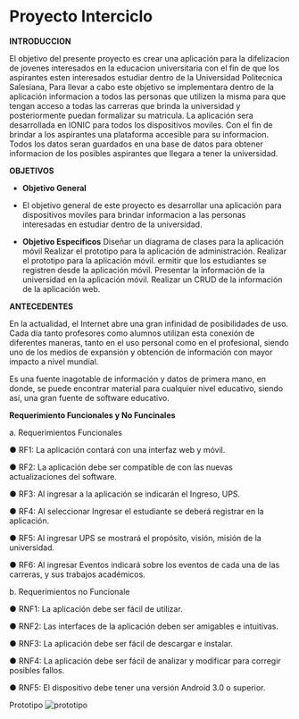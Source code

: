 # Proyecto Interciclo

**INTRODUCCION** 

El objetivo del presente proyecto es crear una aplicación para la difelizacion de jovenes interesados en la educacion universitaria con el fin de que los aspirantes esten interesados estudiar dentro de la Universidad Politecnica Salesiana, Para llevar a cabo este objetivo se implementara dentro de la aplicación informacion a todos las personas que utilizen la misma para que tengan acceso a todas las carreras que brinda la universidad y posteriormente puedan formalizar su matricula. La aplicación sera desarrollada en IONIC para todos los dispositivos moviles. Con el fin de brindar a los aspirantes una plataforma accesible para su informacion. Todos los datos seran guardados en una base de datos para obtener informacion de los posibles aspirantes que llegara a tener la universidad. 

**OBJETIVOS**

 * **Objetivo General**

 *  El objetivo general de este proyecto es desarrollar una aplicación para dispositivos moviles para brindar informacion a las personas interesadas en estudiar dentro de la universidad. 

- **Objetivo Especificos** 
Diseñar un diagrama de clases para la aplicación móvil
Realizar el prototipo para la aplicación de administración.
Realizar el prototipo para la aplicación móvil.
ermitir que los estudiantes se registren desde la aplicación móvil.
Presentar la  información de la universidad en la aplicación móvil.
Realizar un CRUD de la información de la aplicación web.


**ANTECEDENTES**

En la actualidad, el Internet abre una gran infinidad de posibilidades de uso. Cada día tanto profesores como alumnos utilizan esta conexión de diferentes maneras, tanto en el uso personal como en el profesional, siendo uno de los medios de expansión y obtención de información con mayor impacto a nivel mundial.

Es una fuente inagotable de información y datos de primera mano, en donde, se puede encontrar material para cualquier nivel educativo, siendo así, una gran fuente de software educativo.


**Requerimiento Funcionales y No Funcinales**

a.	Requerimientos Funcionales

●	RF1: La aplicación contará con una interfaz web y móvil.  

●	RF2: La aplicación debe ser compatible de con las nuevas actualizaciones del software. 

●	RF3: Al ingresar a la aplicación se indicarán el Ingreso, UPS.

●	RF4: Al seleccionar Ingresar el estudiante se deberá registrar en la aplicación.

●	RF5: Al ingresar UPS se mostrará el propósito, visión, misión de la universidad. 

●	RF6: Al ingresar  Eventos  indicará sobre los  eventos de cada una de las carreras, y sus  trabajos académicos.
 


b.	Requerimientos no Funcionale


●	RNF1: La aplicación debe ser fácil de utilizar.

●	RNF2: Las interfaces de la aplicación deben ser amigables e intuitivas.

●	RNF3: La aplicación debe ser fácil de descargar e instalar. 

●	RNF4: La aplicación debe ser fácil de analizar y modificar para corregir posibles fallos.

●	RNF5: El dispositivo debe tener una versión Android 3.0 o superior.





Prototipo
![prototipo](https://user-images.githubusercontent.com/47520065/58437933-caa5fd80-8091-11e9-8088-1b8b1fb076be.png)
